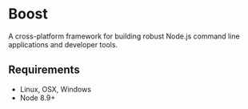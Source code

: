 # Boost

A cross-platform framework for building robust Node.js command line applications and developer
tools.

## Requirements

- Linux, OSX, Windows
- Node 8.9+
